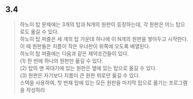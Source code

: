 ## 3.4  

> 하노이 탑 문제에는 3개의 탑과 N개의 원판이 등장하는데, 각 원판은 어느 탑으로도 옮길 수 있다.   
> 하노이 탑 퍼즐은 세 개의 탑 가운데 하나에 이 N개의 원판을 쌓아두고 시작한다.   
> 이 때 원판들은 지름이 작은 우너판이 위쪽에 오도록 배열된다.  
> 하노이 탑 퍼즐에는 다음과 같은 제약조건들이 있다.  
>  (1) 한 번에 하나의 원판만 옮길 수 있다.  
>  (2) 탑의 맨 꼭대기에 있는 원판은 옆에 있는 탑으로 옮길 수 있다.  
>  (3) 원판은 자기보다 지름이 큰 원판 위로만 옮길 수 있다.  
> 스택을 사용하여, 첫 번재 탑에 있는 모든 원판을 마지막 탑으로 옮기는 프로그램을 작성하라
